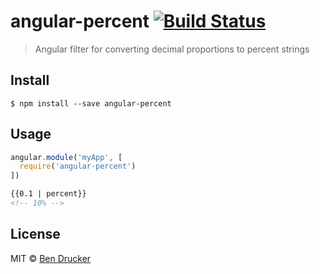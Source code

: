 # angular-percent [![Build Status](https://travis-ci.org/bendrucker/angular-percent.svg?branch=master)](https://travis-ci.org/bendrucker/angular-percent)

> Angular filter for converting decimal proportions to percent strings


## Install

```
$ npm install --save angular-percent
```


## Usage

```js
angular.module('myApp', [
  require('angular-percent')
])
```

```html
{{0.1 | percent}}
<!-- 10% -->
```


## License

MIT © [Ben Drucker](http://bendrucker.me)
